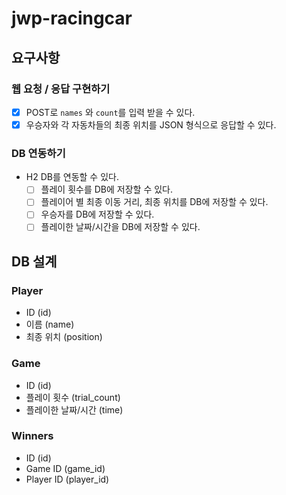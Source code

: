 # jwp-racingcar

## 요구사항

### 웹 요청 / 응답 구현하기

- [x] POST로 `names` 와 `count`를 입력 받을 수 있다.
- [x] 우승자와 각 자동차들의 최종 위치를 JSON 형식으로 응답할 수 있다.

### DB 연동하기

- H2 DB를 연동할 수 있다.
    - [ ] 플레이 횟수를 DB에 저장할 수 있다.
    - [ ] 플레이어 별 최종 이동 거리, 최종 위치를 DB에 저장할 수 있다.
    - [ ] 우승자를 DB에 저장할 수 있다.
    - [ ] 플레이한 날짜/시간을 DB에 저장할 수 있다.

## DB 설계

### Player

- ID (id)
- 이름 (name)
- 최종 위치 (position)

### Game

- ID (id)
- 플레이 횟수 (trial_count)
- 플레이한 날짜/시간 (time)

### Winners

- ID (id)
- Game ID (game_id)
- Player ID (player_id)
